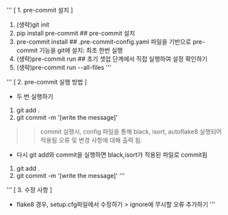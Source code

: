 '''
[ 1. pre-commit 설치 ]
1. (생략)git init
2. pip install pre-commit                                  ## pre-commit 설치
3. pre-commit install                                      ## .pre-commit-config.yaml 파일을 기반으로 pre-commit 기능을 git에 설치: 최초 한번 실행
4. (생략)pre-commit run                            ## 초기 셋업 단계에서 직접 실행하여 설정 확인하기
5. (생략)pre-commit run --all-files
'''

'''
[ 2. pre-commit 실행 방법 ]
- 두 번 실행하기

1. git add .
2. git commit -m '[write the message]'
>> commit 실행시, config 파일을 통해 black, isort, autoflake8 실행되어 적용됨
>> 오류 및 변경 사항에 대해 출력 됨.

- 다시 git add와 commit을 실행하면 black,isort가 적용된 파일로 commit됨
1. git add .
2. git commit -m '[write the message]'
'''

'''
[ 3. 수정 사항 ]
- flake8 경우, setup.cfg파일에서 수정하기 > ignore에 무시할 오류 추가하기
'''
